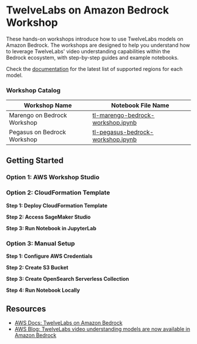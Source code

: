 # TwelveLabs on Amazon Bedrock Workshop

These hands-on workshops introduce how to use TwelveLabs models on Amazon Bedrock. The workshops are designed to help you understand how to leverage TwelveLabs' video understanding capabilities within the Bedrock ecosystem, with step-by-step guides and example notebooks.

Check the [documentation](https://docs.aws.amazon.com/bedrock/latest/userguide/models-regions.html) for the latest list of supported regions for each model.

### Workshop Catalog
| Workshop Name               | Notebook File Name                                               |
|-----------------------------|------------------------------------------------------------------|
| Marengo on Bedrock Workshop | [tl-marengo-bedrock-workshop.ipynb](tl-marengo-bedrock-workshop.ipynb) |
| Pegasus on Bedrock Workshop | [tl-pegasus-bedrock-workshop.ipynb](tl-pegasus-bedrock-workshop.ipynb) |

## Getting Started

### Option 1: AWS Workshop Studio

### Option 2: CloudFormation Template

**Step 1: Deploy CloudFormation Template**

**Step 2: Access SageMaker Studio**

**Step 3: Run Notebook in JupyterLab**

### Option 3: Manual Setup

**Step 1: Configure AWS Credentials**

**Step 2: Create S3 Bucket**

**Step 3: Create OpenSearch Serverless Collection**

**Step 4: Run Notebook Locally**

## Resources
- [AWS Docs: TwelveLabs on Amazon Bedrock](https://docs.aws.amazon.com/bedrock/latest/userguide/model-parameters-twelvelabs.html)
- [AWS Blog: TwelveLabs video understanding models are now available in Amazon Bedrock](https://aws.amazon.com/blogs/aws/twelvelabs-video-understanding-models-are-now-available-in-amazon-bedrock/)